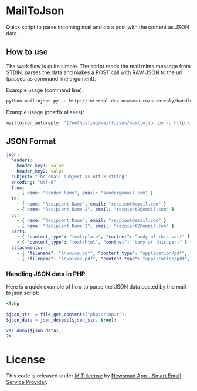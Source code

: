 # MailToJson

Quick script to parse incoming mail and do a post with the content as JSON data.

## How to use

The work flow is quite simple. The script reads the mail mime message from STDIN, parses
the data and makes a POST call with RAW JSON to the url (passed as command line argument).

Example usage (command line):
```bash
python mailtojson.py -u http://internal.dev.newsman.ro/autoreply/handle.php
```

Example usage (postfix aliases):
```bash
mailtojson_autoreply: "|/nethosting/mailtojson/mailtojson.py -u http://internal.dev.newsman.ro/autoreply/handle.php"
```

## JSON Format

```yaml
json:
  headers:
    header_key1: value
    header_key2: value
  subject: "The email subject as utf-8 string"
  encoding: "utf-8"
  from:
    - { name: "Sender Name", email: "sender@email.com" }
  to:
    - { name: "Recipient Name", email: "recpient@email.com" }
    - { name: "Recipient Name 2", email: "recpient2@email.com" }
  cc:
    - { name: "Recipient Name", email: "recpient@email.com" }
    - { name: "Recipient Name 2", email: "recpient2@email.com" }
  parts: 
    - { "content_type": "text/plain", "contnet": "body of this part" }
    - { "content_type": "text/html", "contnet": "body of this part" }
  attachments:
    - { "filename": "invoice.pdf", "content_type": "application/pdf", "content": "base64 of binary data" }
    - { "filename": "invoice2.pdf", "content_type": "application/pdf", "content": "base64 of binary data" }
```

### Handling JSON data in PHP

Here is a quick example of how to parse the JSON data posted by the mail to json script:

```php
<?php

$json_str  = file_get_contents("php://input");
$json_data = json_decode($json_str, true);

var_dump($json_data);
?>
```

# License

This code is released under [MIT license](https://github.com/Newsman/MailToJson/blob/master/LICENSE) by [Newsman App - Smart Email Service Provider](http://www.newsmanapp.com).
